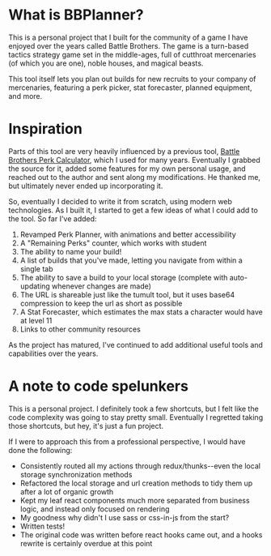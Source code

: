 # What is BBPlanner?
This is a personal project that I built for the community of a game I have enjoyed over the years called Battle Brothers. The game is a turn-based tactics strategy game set in the middle-ages, full of cutthroat mercenaries (of which you are one), noble houses, and magical beasts.

This tool itself lets you plan out builds for new recruits to your company of mercenaries, featuring a perk picker, stat forecaster, planned equipment, and more.

# Inspiration
Parts of this tool are very heavily influenced by a previous tool, [Battle Brothers Perk Calculator](http://tumult.cc/bb-calc.html), which I used for many years. Eventually I grabbed the source for it, added some features for my own personal usage, and reached out to the author and sent along my modifications. He thanked me, but ultimately never ended up incorporating it.

So, eventually I decided to write it from scratch, using modern web technologies. As I built it, I started to get a few ideas of what I could add to the tool. So far I've added:
1. Revamped Perk Planner, with animations and better accessibility
1. A "Remaining Perks" counter, which works with student
1. The ability to name your build!
1. A list of builds that you've made, letting you navigate from within a single tab
1. The ability to save a build to your local storage (complete with auto-updating whenever changes are made)
1. The URL is shareable just like the tumult tool, but it uses base64 compression to keep the url as short as possible
1. A Stat Forecaster, which estimates the max stats a character would have at level 11
1. Links to other community resources

As the project has matured, I've continued to add additional useful tools and capabilities over the years.

# A note to code spelunkers
This is a personal project. I definitely took a few shortcuts, but I felt like the code complexity was going to stay pretty small. Eventually I regretted taking those shortcuts, but hey, it's just a fun project.

If I were to approach this from a professional perspective, I would have done the following:
* Consistently routed all my actions through redux/thunks--even the local storage synchronization methods
* Refactored the local storage and url creation methods to tidy them up after a lot of organic growth
* Kept my leaf react components much more separated from business logic, and instead only focused on rendering
* My goodness why didn't I use sass or css-in-js from the start?
* Written tests!
* The original code was written before react hooks came out, and a hooks rewrite is certainly overdue at this point